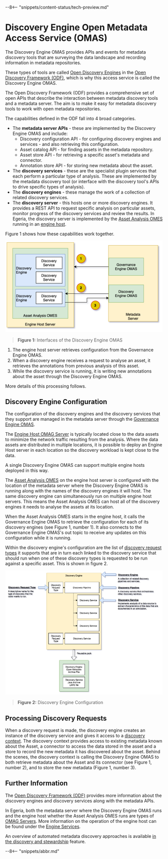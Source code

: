 <!-- SPDX-License-Identifier: CC-BY-4.0 -->
<!-- Copyright Contributors to the Egeria project. -->

--8<-- "snippets/content-status/tech-preview.md"

# Discovery Engine Open Metadata Access Service (OMAS)

The Discovery Engine OMAS provides APIs and events for metadata discovery tools
that are surveying the data landscape and recording information in
metadata repositories.

These types of tools are called [Open Discovery Engines](/concepts/open-discovery-engine) in the [Open Discovery Framework (ODF)](/frameworks/odf/overview), which is why this access service is called the Discovery Engine OMAS.

The Open Discovery Framework (ODF) provides a comprehensive set of open APIs that describe the interaction between metadata discovery tools and a metadata server.  The aim is to make it easy for metadata discovery tools to work with open metadata repositories.

The capabilities defined in the ODF fall into 4 broad categories.

- The **metadata server APIs** - these are implemented by the Discovery Engine OMAS and include:
  - Discovery configuration API - for configuring discovery engines and services - and also retrieving this configuration.
  - Asset catalog API - for finding assets in the metadata repository.
  - Asset store API - for retrieving a specific asset's metadata and connector.
  - Annotation store API - for storing new metadata about the asset.
- The **discovery services** - these are the specialist plugin services that each perform a particular type of analysis.
  These are implemented by the metadata discovery tool (or interface with the discovery tool's APIs to drive specific types of analysis).
- The **discovery engines** - these manage the work of a collection of related discovery services.
- The **discovery server** - this hosts one or more discovery engines.  It provides a REST API to request specific analysis on particular assets, monitor progress of the discovery services and review the results.  In Egeria, the discovery server is implemented by the [Asset Analysis OMES](/services/omes/asset-analysis/overview) running in an [engine host](/concepts/engine-host).

Figure 1 shows how these capabilities work together.

![Figure 1](open-discovery-operation.png)
> **Figure 1:** Interfaces of the Discovery Engine OMAS

1. The engine host server retrieves configuration from the Governance Engine OMAS.
2. When a discovery engine receives a request to analyse an asset, it retrieves the annotations from previous analysis of this asset.
3. While the discovery service is running, it is writing new annotations about the asset through the Discovery Engine OMAS.   

More details of this processing follows.

## Discovery Engine Configuration 

The configuration of the discovery engines and the discovery services that they support are managed in the metadata server through the [Governance Engine OMAS](/services/omas/governance-engine/overview).

The [Engine Host OMAG Server](/concepts/engine-host) is typically located close to the data assets to minimize the network traffic resulting from the analysis.  Where the data assets are distributed in multiple locations, it is possible to deploy an Engine Host server in each location so the discovery workload is kept close to the data.

A single Discovery Engine OMAS can support multiple engine hosts deployed in this way.

The [Asset Analysis OMES](/services/omes/asset-analysis/overview) on the engine host server is configured with the location of the metadata server where the Discovery Engine OMAS is running along with the names of the discovery engines it will host. The same discovery engine can simultaneously run on multiple engine host servers.  This means the Asset Analysis OMES can host all of the discovery engines it needs to analyse the assets at its location.

When the Asset Analysis OMES starts in the engine host, it calls the Governance Engine OMAS to retrieve the configuration for each of its discovery engines (see Figure 1, number 1). It also connects to the Governance Engine OMAS's out topic to receive any updates on this configuration while it is running.

Within the discovery engine's configuration are the list of 
[discovery request types](/concepts/discovery-request-type) it supports that are in turn each linked to the discovery service that should run when one of these discovery types is requested to be run against a specific asset. This is shown in figure 2.

![Figure 2](discovery-engine-configuration.png)
> **Figure 2:** Discovery Engine Configuration

## Processing Discovery Requests

When a discovery request is made, the discovery engine creates an instance of the discovery service and gives it access to a
[discovery context](/frameworks/odf/overview#discovery-context). The discovery context provides access to existing metadata known about the Asset, a connector to access the data stored in the asset and a store to record the new metadata it has discovered about the asset.  Behind the scenes, the discovery context is calling the Discovery Engine OMAS to both retrieve metadata about the Asset and its connector (see Figure 1, number 2), and to store the new metadata (Figure 1, number 3).

## Further Information

The [Open Discovery Framework (ODF)](/frameworks/odf/overview) provides more information about the discovery engines and discovery services along with the metadata APIs.

In Egeria, both the metadata server where the Discovery Engine OMAS runs and the engine host whether the Asset Analysis OMES runs are types of [OMAG Servers](/concepts/omag-server).  More information on the operation of the engine host can be found under the [Engine Services](/services/omes).

An overview of automated metadata discovery approaches is available
[in the discovery and stewardship](/features/discovery-and-stewardship/overview) feature.


--8<-- "snippets/abbr.md"
